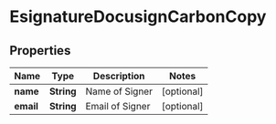 

# EsignatureDocusignCarbonCopy


## Properties

| Name | Type | Description | Notes |
|------------ | ------------- | ------------- | -------------|
|**name** | **String** | Name of Signer |  [optional] |
|**email** | **String** | Email of Signer |  [optional] |



